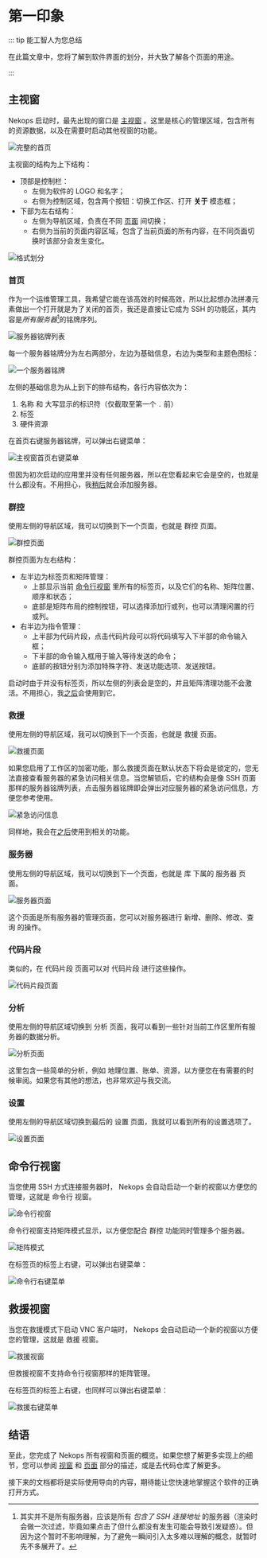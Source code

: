 # 第一印象

::: tip 能工智人为您总结

在此篇文章中，您将了解到软件界面的划分，并大致了解各个页面的用途。

:::

## 主视窗

Nekops 启动时，最先出现的窗口是 [主视窗](/window/main/) 。这里是核心的管理区域，包含所有的资源数据，以及在需要时启动其他视窗的功能。

![完整的首页](./homepage-full.png)

主视窗的结构为上下结构：

- 顶部是控制栏：
  - 左侧为软件的 LOGO 和名字；
  - 右侧为控制区域，包含两个按钮：切换工作区、打开 **关于** 模态框；
- 下部为左右结构：
  - 左侧为导航区域，负责在不同 [页面](/page/) 间切换；
  - 右侧为当前的页面内容区域，包含了当前页面的所有内容，在不同页面切换时该部分会发生变化。

![格式划分](./layout-split.png)

### 首页

作为一个运维管理工具，我希望它能在该高效的时候高效，所以比起想办法拼凑元素做出一个打开就是为了关闭的首页，我还是直接让它成为 SSH 的功能区，其内容是*所有服务器*[^not-every-server]的铭牌序列。

![服务器铭牌列表](./servercard-list.png)

每一个服务器铭牌分为左右两部分，左边为基础信息，右边为类型和主题色图标：

![一个服务器铭牌](./servercard.png)

左侧的基础信息为从上到下的排布结构，各行内容依次为：

1. 名称 和 大写显示的标识符（仅截取至第一个 `.` 前）
2. 标签
3. 硬件资源

在首页右键服务器铭牌，可以弹出右键菜单：

![主视窗首页右键菜单](./main-homepage-context-menu.png)

但因为初次启动的应用里并没有任何服务器，所以在您看起来它会是空的，也就是什么都没有。不用担心，我[稍后](/quickstart/hello-server/)就会添加服务器。

### 群控

使用左侧的导航区域，我可以切换到下一个页面，也就是 群控 页面。

![群控页面](./page-multirun.png)

群控页面为左右结构：

- 左半边为标签页和矩阵管理：
  - 上部显示当前 [命令行视窗](/window/shell/) 里所有的标签页，以及它们的名称、矩阵位置、顺序和状态；
  - 底部是矩阵布局的控制按钮，可以选择添加行或列，也可以清理闲置的行或列。
- 右半边为指令管理：
  - 上半部为代码片段，点击代码片段可以将代码填写入下半部的命令输入框；
  - 下半部的命令输入框用于输入等待发送的命令；
  - 底部的按钮分别为添加特殊字符、发送功能选项、发送按钮。

启动时由于并没有标签页，所以左侧的列表会是空的，并且矩阵清理功能不会激活。不用担心，我[之后](/quickstart/power-of-multirun/)会使用到它。

### 救援

使用左侧的导航区域，我可以切换到下一个页面，也就是 救援 页面。

![救援页面](./page-rescue.png)

如果您启用了工作区的加密功能，那么救援页面在默认状态下将会是锁定的，您无法直接查看服务器的紧急访问相关信息。当您解锁后，它的结构会是像 SSH 页面那样的服务器铭牌列表，点击服务器铭牌即会弹出对应服务器的紧急访问信息，方便您参考使用。

![紧急访问信息](./emergency-access.png)

同样地，我会在[之后](/quickstart/rescue-server/)使用到相关的功能。

### 服务器

使用左侧的导航区域，我可以切换到下一个页面，也就是 库 下属的 服务器 页面。

![服务器页面](./page-servers.png)

这个页面是所有服务器的管理页面，您可以对服务器进行 新增、删除、修改、查询 的操作。

### 代码片段

类似的，在 代码片段 页面可以对 代码片段 进行这些操作。

![代码片段页面](./page-snippets.png)

### 分析

使用左侧的导航区域切换到 分析 页面，我可以看到一些针对当前工作区里所有服务器的数据分析。

![分析页面](./page-analysis.png)

这里包含一些简单的分析，例如 地理位置、账单、资源，以方便您在有需要的时候审阅。如果您有其他的想法，也非常欢迎与我交流。

### 设置

使用左侧的导航区域切换到最后的 设置 页面，我就可以看到所有的设置选项了。

![设置页面](./page-settings.png)

## 命令行视窗

当您使用 SSH 方式连接服务器时， Nekops 会自动启动一个新的视窗以方便您的管理，这就是 命令行 视窗。

![命令行视窗](./window-shell.png)

命令行视窗支持矩阵模式显示，以方便您配合 群控 功能同时管理多个服务器。

![矩阵模式](./grid-mode.png)

在标签页的标签上右键，可以弹出右键菜单：

![命令行右键菜单](./shell-context-menu.png)

## 救援视窗

当您在救援模式下启动 VNC 客户端时， Nekops 会自动启动一个新的视窗以方便您的管理，这就是 救援 视窗。

![救援视窗](./window-rescue.png)

但救援视窗不支持命令行视窗那样的矩阵管理。

在标签页的标签上右键，也同样可以弹出右键菜单：

![救援右键菜单](./rescue-context-menu.png)

## 结语

至此，您完成了 Nekops 所有视窗和页面的概览。如果您想了解更多实现上的细节，您可以参阅 [视窗](/window/) 和 [页面](/page/) 部分的描述，或是去代码仓库了解更多。

接下来的文档都将是实际使用导向的内容，期待能让您快速地掌握这个软件的正确打开方式。

<!-- 脚注 -->

[^not-every-server]: 其实并不是所有服务器，应该是所有 *包含了 SSH 连接地址* 的服务器（渲染时会做一次过滤，毕竟如果点击了但什么都没有发生可能会导致引发疑惑）。但因为这个暂时不影响理解，为了避免一瞬间引入太多难以理解的概念，就暂时先不多展开了。
